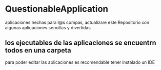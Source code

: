 # QuestionableApplication
aplicaciones hechas para l@s compas, actualizare este Repositorio con algunas aplicaciones sencillas y divertidas 

## los ejecutables de las aplicaciones se encuentrn todos en una carpeta 

para poder editar las aplicaciones es recomendable tener instalado un IDE

